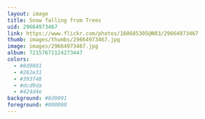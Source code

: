 ```yaml
---
layout: image
title: Snow falling from Trees
uid: 29664973467
link: https://www.flickr.com/photos/160685305@N03/29664973467
thumb: images/thumbs/29664973467.jpg
image: images/29664973467.jpg
album: 72157671124273447
colors: 
  - #8d9091
  - #262e31
  - #393f48
  - #dcd9da
  - #424d4e
background: #8d9091
foreground: #000000
---
```


